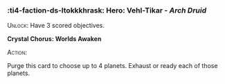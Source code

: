 ### :ti4-faction-ds-ltokkkhrask: **Hero**: Vehl-Tikar - _Arch Druid_

<span style="font-variant:small-caps;">Unlock</span>: Have 3 scored objectives.

**Crystal Chorus: Worlds Awaken**

<span style="font-variant:small-caps;">Action</span>:

Purge this card to choose up to 4 planets. Exhaust or ready each of those planets.
